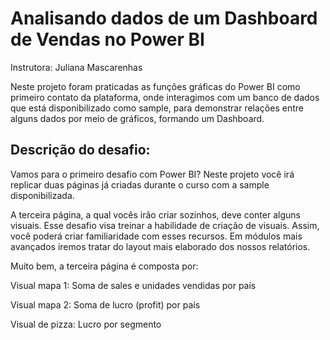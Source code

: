 # Analisando dados de um Dashboard de Vendas no Power BI
Instrutora: Juliana Mascarenhas


Neste projeto foram praticadas as funções gráficas do Power BI como primeiro contato da plataforma, onde interagimos com um banco de dados que está disponibilizado como sample, para demonstrar relações entre alguns dados por meio de gráficos, formando um Dashboard.

## Descrição do desafio: 
Vamos para o primeiro desafio com Power BI? Neste projeto você irá replicar duas páginas já criadas durante o curso com a sample disponibilizada.

A terceira página, a qual vocês irão criar sozinhos, deve conter alguns visuais. Esse desafio visa treinar a habilidade de criação de visuais. Assim, você poderá criar familiaridade com esses recursos. Em módulos mais avançados iremos tratar do layout mais elaborado dos nossos relatórios.  

Muito bem, a terceira página é composta por: 

Visual mapa 1: Soma de sales e unidades vendidas por país 

Visual mapa 2: Soma de lucro (profit) por país 

Visual de pizza: Lucro por segmento 

 
